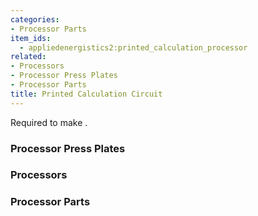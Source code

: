 ```yaml
---
categories:
- Processor Parts
item_ids:
  - appliedenergistics2:printed_calculation_processor
related:
- Processors
- Processor Press Plates
- Processor Parts
title: Printed Calculation Circuit
---
```


Required to make <ItemLink
id="appliedenergistics2:calculation_processor"/>.

<RecipeFor id="appliedenergistics2:printed_calculation_processor"/>

### Processor Press Plates

<CategoryIndex category="Processor Press Plates" />  

### Processors

<CategoryIndex category="Processors" />  

### Processor Parts

<CategoryIndex category="Processor Parts" />
